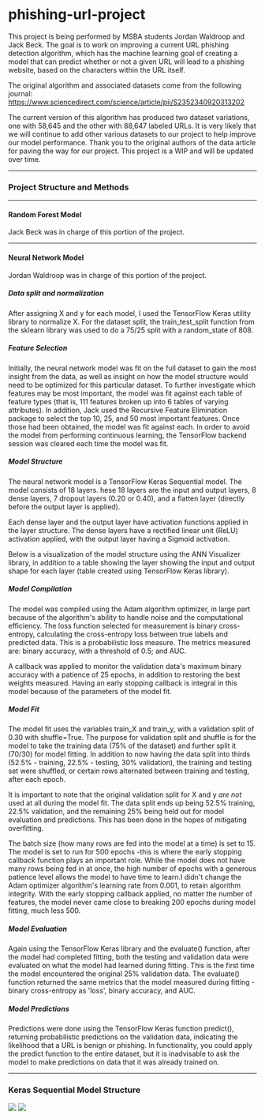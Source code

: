 # phishing-url-project
This project is being performed by MSBA students Jordan Waldroop and Jack Beck.
The goal is to work on improving a current URL phishing detection algorithm, which has the machine learning goal of creating a model that can predict whether or not a given URL will lead to a phishing website, based on the characters within the URL itself.

The original algorithm and associated datasets come from the following journal: https://www.sciencedirect.com/science/article/pii/S2352340920313202

The current version of this algorithm has produced two dataset variations, one with 58,645 and the other with 88,647 labeled URLs.
It is very likely that we will continue to add other various datasets to our project to help improve our model performance.
Thank you to the original authors of the data article for paving the way for our project.
This project is a WIP and will be updated over time.  

---

### Project Structure and Methods

---

#### Random Forest Model

Jack Beck was in charge of this portion of the project.


---

#### Neural Network Model

Jordan Waldroop was in charge of this portion of the project.

##### Data split and normalization
After assigning X and y for each model, I used the TensorFlow Keras utility library to normalize X. For the dataset split, the train_test_split function from the sklearn library was used to do a 75/25 split with a random_state of 808.

##### Feature Selection
Initially, the neural network model was fit on the full dataset to gain the most insight from the data, as well as insight on how the model structure would need to be optimized for this particular dataset. To further investigate which features may be most important, the model was fit against each table of feature types (that is, 111 features broken up into 6 tables of varying attributes). In addition, Jack used the Recursive Feature Elimination package to select the top 10, 25, and 50 most important features. Once those had been obtained, the model was fit against each. In order to avoid the model from performing continuous learning, the TensorFlow backend session was cleared each time the model was fit.

##### Model Structure
The neural network model is a TensorFlow Keras Sequential model. The model consists of 18 layers. hese 18 layers are the input and output layers, 8 dense layers, 7 dropout layers (0.20 or 0.40), and a flatten layer (directly before the output layer is applied).

Each dense layer and the output layer have activation functions applied in the layer structure. The dense layers have a rectified linear unit (ReLU) activation applied, with the output layer having a Sigmoid activation.

Below is a visualization of the model structure using the ANN Visualizer library, in addition to a table showing the layer showing the input and output shape for each layer (table created using TensorFlow Keras library).

##### Model Compilation
The model was compiled using the Adam algorithm optimizer, in large part because of the algorithm's ability to handle noise and the computational efficiency. The loss function selected for measurement is binary cross-entropy, calculating the cross-entropy loss between true labels and predicted data. This is a probabilistic loss measure. The metrics measured are: binary accuracy, with a threshold of 0.5; and AUC.

A callback was applied to monitor the validation data's maximum binary accuracy with a patience of 25 epochs, in addition to restoring the best weights measured. Having an early stopping callback is integral in this model because of the parameters of the model fit.

##### Model Fit
The model fit uses the variables train_X and train_y, with a validation split of 0.30 with shuffle=True. The purpose for validation split and shuffle is for the model to take the training data (75% of the dataset) and further split it (70/30) for model fitting. In addition to now having the data split into thirds (52.5% - training, 22.5% - testing, 30% validation), the training and testing set were shuffled, or certain rows alternated between training and testing, after each epoch.

It is important to note that the original validation split for X and y *are not* used at all during the model fit. The data split ends up being 52.5% training, 22.5% validation, and the remaining 25% being held out for model evaluation and predictions. This has been done in the hopes of mitigating overfitting.

The batch size (how many rows are fed into the model at a time) is set to 15. The model is set to run for 500 epochs -this is where the early stopping callback function plays an important role. While the model does not have many rows being fed in at once, the high number of epochs with a generous patience level allows the model to have time to learn.I didn't change the Adam optimizer algorithm's learning rate from 0.001, to retain algorithm integrity. With the early stopping callback applied, no matter the number of features, the model never came close to breaking 200 epochs during model fitting, much less 500.

##### Model Evaluation
Again using the TensorFlow Keras library and the evaluate() function, after the model had completed fitting, both the testing and validation data were evaluated on what the model had learned during fitting. This is the first time the model encountered the original 25% validation data. The evaluate() function returned the same metrics that the model measured during fitting - binary cross-entropy as 'loss', binary accuracy, and AUC.

##### Model Predictions
Predictions were done using the TensorFlow Keras function predict(), returning probabilistic predictions on the validation data, indicating the likelihood that a URL is benign or phishing. In functionality, you could apply the predict function to the entire dataset, but it is inadvisable to ask the model to make predictions on data that it was already trained on.


---

### Keras Sequential Model Structure

<img src="model_structure_2.png?raw=true"/>

<img src="model_structure_1.png?raw=true"/>
